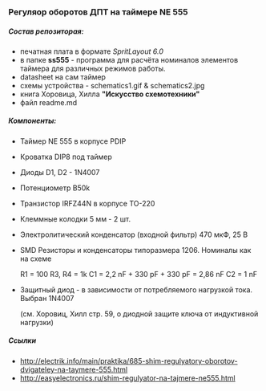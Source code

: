 ### Регуляор оборотов ДПТ на таймере NE 555

##### Состав репозиторая:

- печатная плата в формате *SpritLayout 6.0*
- в папке **ss555** - программа для расчёта номиналов элементов таймера для различных режимов работы.
- datasheet на сам таймер
- схемы устройства - schematics1.gif & schematics2.jpg
- книга Хоровица, Хилла **"Искусство схемотехники"**
- файл readme.md

##### Компоненты:

- Таймер NE 555 в корпусе PDIP
- Кроватка DIP8 под таймер
- Диоды D1, D2 - 1N4007
- Потенциометр B50k
- Транзистор IRFZ44N в корпусе TO-220
- Клеммные колодки 5 мм - 2 шт.
- Электролитический конденсатор (входной фильтр) 470 мкФ, 25 В
- SMD Резисторы и конденсаторы типоразмера 1206. Номиналы как на схеме


	R1 = 100
	R3, R4 = 1k
	C1 = 2,2 nF + 330 pF + 330 pF = 2,86 nF
	C2 = 1 nF
	
- Защитный диод - в зависимости от потребляемого нагрузкой тока. Выбран 1N4007

    (см. Хоровиц, Хилл стр. 59, о диодной защите ключа от индуктивной нагрузки)


##### Ссылки

- http://electrik.info/main/praktika/685-shim-regulyatory-oborotov-dvigateley-na-taymere-555.html
- http://easyelectronics.ru/shim-regulyator-na-tajmere-ne555.html
